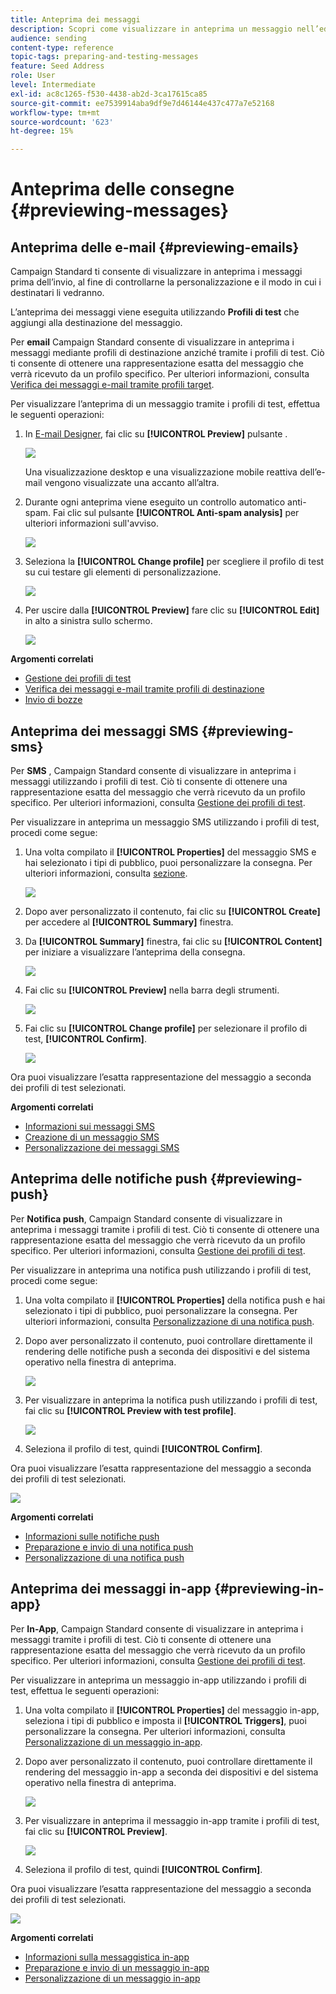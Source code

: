 ```yaml
---
title: Anteprima dei messaggi
description: Scopri come visualizzare in anteprima un messaggio nell’editor dei contenuti o in E-mail Designer.
audience: sending
content-type: reference
topic-tags: preparing-and-testing-messages
feature: Seed Address
role: User
level: Intermediate
exl-id: ac8c1265-f530-4438-ab2d-3ca17615ca85
source-git-commit: ee7539914aba9df9e7d46144e437c477a7e52168
workflow-type: tm+mt
source-wordcount: '623'
ht-degree: 15%

---
```


# Anteprima delle consegne {#previewing-messages}

## Anteprima delle e-mail {#previewing-emails}

Campaign Standard ti consente di visualizzare in anteprima i messaggi prima dell’invio, al fine di controllarne la personalizzazione e il modo in cui i destinatari li vedranno.

L’anteprima dei messaggi viene eseguita utilizzando **Profili di test** che aggiungi alla destinazione del messaggio.

Per **email** Campaign Standard consente di visualizzare in anteprima i messaggi mediante profili di destinazione anziché tramite i profili di test. Ciò ti consente di ottenere una rappresentazione esatta del messaggio che verrà ricevuto da un profilo specifico. Per ulteriori informazioni, consulta [Verifica dei messaggi e-mail tramite profili target](../../sending/using/testing-messages-using-target.md).

Per visualizzare l’anteprima di un messaggio tramite i profili di test, effettua le seguenti operazioni:

1. In [E-mail Designer](../../designing/using/designing-content-in-adobe-campaign.md), fai clic su **[!UICONTROL Preview]** pulsante .

   ![](assets/sending_preview.png)

   Una visualizzazione desktop e una visualizzazione mobile reattiva dell’e-mail vengono visualizzate una accanto all’altra.

1. Durante ogni anteprima viene eseguito un controllo automatico anti-spam. Fai clic sul pulsante **[!UICONTROL Anti-spam analysis]** per ulteriori informazioni sull&#39;avviso.

   ![](assets/sending_anti-spam_analysis.png)

1. Seleziona la **[!UICONTROL Change profile]** per scegliere il profilo di test su cui testare gli elementi di personalizzazione.

   ![](assets/sending_test-profile.png)

1. Per uscire dalla **[!UICONTROL Preview]** fare clic su **[!UICONTROL Edit]** in alto a sinistra sullo schermo.

   ![](assets/sending_preview_edit.png)

**Argomenti correlati**

* [Gestione dei profili di test](../../audiences/using/managing-test-profiles.md)
* [Verifica dei messaggi e-mail tramite profili di destinazione](../../sending/using/testing-messages-using-target.md)
* [Invio di bozze](../../sending/using/sending-proofs.md)

## Anteprima dei messaggi SMS {#previewing-sms}

Per **SMS** , Campaign Standard consente di visualizzare in anteprima i messaggi utilizzando i profili di test. Ciò ti consente di ottenere una rappresentazione esatta del messaggio che verrà ricevuto da un profilo specifico. Per ulteriori informazioni, consulta [Gestione dei profili di test](../../audiences/using/managing-test-profiles.md).

Per visualizzare in anteprima un messaggio SMS utilizzando i profili di test, procedi come segue:

1. Una volta compilato il **[!UICONTROL Properties]** del messaggio SMS e hai selezionato i tipi di pubblico, puoi personalizzare la consegna. Per ulteriori informazioni, consulta [sezione](../../channels/using/personalizing-sms-messages.md).

   ![](assets/sms_preview.png)

1. Dopo aver personalizzato il contenuto, fai clic su **[!UICONTROL Create]** per accedere al **[!UICONTROL Summary]** finestra.

1. Da **[!UICONTROL Summary]** finestra, fai clic su **[!UICONTROL Content]** per iniziare a visualizzare l’anteprima della consegna.

   ![](assets/sms_preview_2.png)

1. Fai clic su **[!UICONTROL Preview]** nella barra degli strumenti.

   ![](assets/sms_preview_3.png)

1. Fai clic su **[!UICONTROL Change profile]** per selezionare il profilo di test, **[!UICONTROL Confirm]**.

   ![](assets/sms_preview_4.png)

Ora puoi visualizzare l’esatta rappresentazione del messaggio a seconda dei profili di test selezionati.

**Argomenti correlati**

* [Informazioni sui messaggi SMS](../../channels/using/about-sms-messages.md)
* [Creazione di un messaggio SMS](../../channels/using/creating-an-sms-message.md)
* [Personalizzazione dei messaggi SMS](../../channels/using/personalizing-sms-messages.md)

## Anteprima delle notifiche push {#previewing-push}

Per **Notifica push**, Campaign Standard consente di visualizzare in anteprima i messaggi tramite i profili di test. Ciò ti consente di ottenere una rappresentazione esatta del messaggio che verrà ricevuto da un profilo specifico. Per ulteriori informazioni, consulta [Gestione dei profili di test](../../audiences/using/managing-test-profiles.md).

Per visualizzare in anteprima una notifica push utilizzando i profili di test, procedi come segue:

1. Una volta compilato il **[!UICONTROL Properties]** della notifica push e hai selezionato i tipi di pubblico, puoi personalizzare la consegna. Per ulteriori informazioni, consulta [Personalizzazione di una notifica push](../../channels/using/customizing-a-push-notification.md).

1. Dopo aver personalizzato il contenuto, puoi controllare direttamente il rendering delle notifiche push a seconda dei dispositivi e del sistema operativo nella finestra di anteprima.

   ![](assets/push_preview.png)

1. Per visualizzare in anteprima la notifica push utilizzando i profili di test, fai clic su **[!UICONTROL Preview with test profile]**.

   ![](assets/push_preview_2.png)

1. Seleziona il profilo di test, quindi **[!UICONTROL Confirm]**.

Ora puoi visualizzare l’esatta rappresentazione del messaggio a seconda dei profili di test selezionati.

![](assets/push_preview_3.png)

**Argomenti correlati**

* [Informazioni sulle notifiche push](../../channels/using/about-push-notifications.md)
* [Preparazione e invio di una notifica push](../../channels/using/preparing-and-sending-a-push-notification.md)
* [Personalizzazione di una notifica push](../../channels/using/customizing-a-push-notification.md)

## Anteprima dei messaggi in-app {#previewing-in-app}

Per **In-App**, Campaign Standard consente di visualizzare in anteprima i messaggi tramite i profili di test. Ciò ti consente di ottenere una rappresentazione esatta del messaggio che verrà ricevuto da un profilo specifico. Per ulteriori informazioni, consulta [Gestione dei profili di test](../../audiences/using/managing-test-profiles.md).

Per visualizzare in anteprima un messaggio in-app utilizzando i profili di test, effettua le seguenti operazioni:

1. Una volta compilato il **[!UICONTROL Properties]** del messaggio in-app, seleziona i tipi di pubblico e imposta il **[!UICONTROL Triggers]**, puoi personalizzare la consegna. Per ulteriori informazioni, consulta [Personalizzazione di un messaggio in-app](../../channels/using/customizing-an-in-app-message.md).

1. Dopo aver personalizzato il contenuto, puoi controllare direttamente il rendering del messaggio in-app a seconda dei dispositivi e del sistema operativo nella finestra di anteprima.

   ![](assets/in_app_preview.png)

1. Per visualizzare in anteprima il messaggio in-app tramite i profili di test, fai clic su **[!UICONTROL Preview]**.

   ![](assets/in_app_preview_2.png)

1. Seleziona il profilo di test, quindi **[!UICONTROL Confirm]**.

Ora puoi visualizzare l’esatta rappresentazione del messaggio a seconda dei profili di test selezionati.

![](assets/in_app_preview_3.png)

**Argomenti correlati**

* [Informazioni sulla messaggistica in-app](../../channels/using/about-in-app-messaging.md)
* [Preparazione e invio di un messaggio in-app](../../channels/using/preparing-and-sending-an-in-app-message.md)
* [Personalizzazione di un messaggio in-app](../../channels/using/customizing-an-in-app-message.md)
